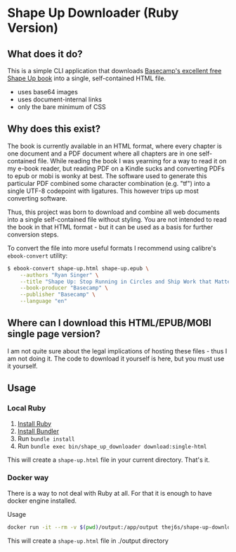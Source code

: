 # Shape Up Downloader (Ruby Version)

## What does it do?
This is a simple CLI application that downloads [Basecamp's excellent free Shape Up book](https://basecamp.com/shapeup)
into a single, self-contained HTML file.
* uses base64 images
* uses document-internal links
* only the bare minimum of CSS

## Why does this exist?
The book is currently available in an HTML format, where every chapter is one document and a PDF document where all
chapters are in one self-contained file. While reading the book I was yearning for a way to read it on my e-book reader,
but reading PDF on a Kindle sucks and converting PDFs to epub or mobi is wonky at best. The software used to generate
this particular PDF combined some character combination (e.g. "tf") into a single UTF-8 codepoint with ligatures. This
however trips up most converting software.

Thus, this project was born to download and combine all web documents into a single self-contained file without styling.
You are not intended to read the book in that HTML format - but it can be used as a basis for further conversion steps.

To convert the file into more useful formats I recommend using calibre's `ebook-convert` utility:
```bash
$ ebook-convert shape-up.html shape-up.epub \
    --authors "Ryan Singer" \
    --title "Shape Up: Stop Running in Circles and Ship Work that Matters" \
    --book-producer "Basecamp" \
    --publisher "Basecamp" \
    --language "en"
```

## Where can I download this HTML/EPUB/MOBI single page version?
I am not quite sure about the legal implications of hosting these files - thus I am not doing it.
The code to download it yourself is here, but you must use it yourself.

## Usage

### Local Ruby

1. [Install Ruby](https://www.ruby-lang.org/en/documentation/installation/)
2. [Install Bundler](https://bundler.io/)
3. Run `bundle install`
4. Run `bundle exec bin/shape_up_downloader download:single-html`

This will create a `shape-up.html` file in your current directory.
That's it.

### Docker way

There is a way to not deal with Ruby at all. For that it is enough to have docker engine installed.

Usage
```bash
docker run -it --rm -v $(pwd)/output:/app/output thej6s/shape-up-downloader
```

This will create a `shape-up.html` file in ./output directory
